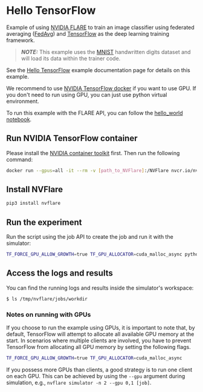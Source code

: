 # Hello TensorFlow

Example of using [NVIDIA FLARE](https://nvflare.readthedocs.io/en/main/index.html) to train an image classifier
using federated averaging ([FedAvg](https://arxiv.org/abs/1602.05629))
and [TensorFlow](https://tensorflow.org/) as the deep learning training framework.

> **_NOTE:_** This example uses the [MNIST](https://www.tensorflow.org/datasets/catalog/mnist) handwritten digits dataset and will load its data within the trainer code.

See the [Hello TensorFlow](https://nvflare.readthedocs.io/en/main/examples/hello_tf_job_api.html#hello-tf-job-api) example documentation page for details on this
example.

We recommend to use [NVIDIA TensorFlow docker](https://catalog.ngc.nvidia.com/orgs/nvidia/containers/tensorflow) if you want to use GPU.
If you don't need to run using GPU, you can just use python virtual environment.

To run this example with the FLARE API, you can follow the [hello_world notebook](../hello_world.ipynb).

## Run NVIDIA TensorFlow container

Please install the [NVIDIA container toolkit](https://docs.nvidia.com/datacenter/cloud-native/container-toolkit/latest/install-guide.html) first.
Then run the following command:

```bash
docker run --gpus=all -it --rm -v [path_to_NVFlare]:/NVFlare nvcr.io/nvidia/tensorflow:xx.xx-tf2-py3
```

## Install NVFlare

```bash
pip3 install nvflare
```

## Run the experiment

Run the script using the job API to create the job and run it with the simulator:

```bash
TF_FORCE_GPU_ALLOW_GROWTH=true TF_GPU_ALLOCATOR=cuda_malloc_async python3 job.py
```

## Access the logs and results

You can find the running logs and results inside the simulator's workspace:

```bash
$ ls /tmp/nvflare/jobs/workdir
```

### Notes on running with GPUs

If you choose to run the example using GPUs, it is important to note that,
by default, TensorFlow will attempt to allocate all available GPU memory at the start.
In scenarios where multiple clients are involved, you have to prevent TensorFlow from allocating all GPU memory 
by setting the following flags.
```bash
TF_FORCE_GPU_ALLOW_GROWTH=true TF_GPU_ALLOCATOR=cuda_malloc_async
```

If you possess more GPUs than clients, a good strategy is to run one client on each GPU.
This can be achieved by using the `--gpu` argument during simulation, e.g., `nvflare simulator -n 2 --gpu 0,1 [job]`.
